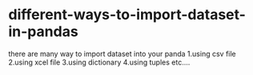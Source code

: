 # different-ways-to-import-dataset-in-pandas
there are many way to import dataset into your panda
1.using csv file
2.using xcel file
3.using dictionary
4.using tuples etc....
